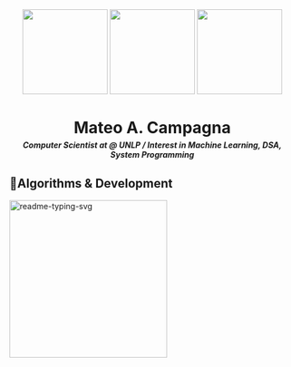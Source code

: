 <div align="center">
  <img height="150" src="https://i.pinimg.com/736x/39/97/eb/3997eb06057902de14a542b15ffc37e4.jpg" />
  <img height="150" src="https://i.pinimg.com/736x/04/3a/b2/043ab2bd409646cbdb0c4c0241de2102.jpg" />
  <img height="150" src="https://i.pinimg.com/736x/7e/27/65/7e2765aed9dd7817f7c7486f8d772abe.jpg" />
</div>

<h1 align="center" style="margin-bottom: 5px;">Mateo A. Campagna</h1>
<h4 align="center" style="margin-top: 0px;"><em>Computer Scientist at @ UNLP / Interest in Machine Learning, DSA, System Programming </em></h4>


###

<summary><h2>🌹Algorithms & Development</h2></summary>
<a href="https://github.com/itsmateh/Competitive-Programming"><img width="278" src="https://denvercoder1-github-readme-stats.vercel.app/api/pin/?username=itsmateh&repo=Competitive-Programming&theme=react&bg_color=0e1e38&title_color=efca26&hide_border=false&icon_color=F85D7F&show_icons=true" alt="readme-typing-svg"></a>


